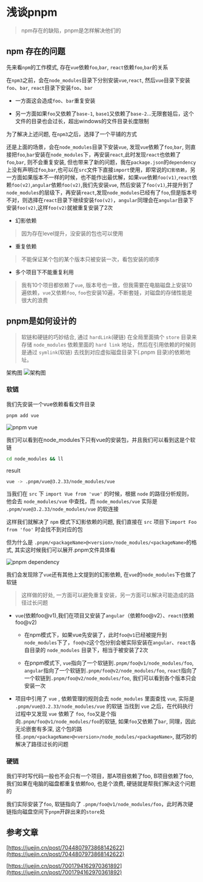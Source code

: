 # 浅谈pnpm

> npm存在的缺陷，pnpm是怎样解决他们的

## npm 存在的问题

先来看`npm`的工作模式, 存在`vue`依赖`foo`,`bar`, `react`依赖`foo`,`bar`的关系

在`npm3`之前，会在`node_modules`目录下分别安装`vue`,`react`, 然后`vue`目录下安装`foo`、`bar`, `react`目录下安装`foo`、`bar`

* 一方面这会造成`foo`、`bar`重复安装

* 另一方面如果`foo`又依赖了`base-1`, `base1`又依赖了`base-2`...无限套娃后，这个文件的目录也会过长，超出windows的文件目录长度限制

为了解决上述问题, 在`npm3`之后，选择了一个平铺的方式

还是上面的场景，会在`node_modules`目录下安装`vue`, 发现`vue`依赖了`foo`,`bar`, 则直接把`foo`,`bar`安装在`node_modules`下，再安装`react`,此时发现`react`也依赖了`foo`,`bar`, 则不会重复安装, 但也带来了新的问题，我在`package.json`的`dependency`上没有声明过`foo`,`bar`,也可以在`src`文件下直接`import`使用，即常说的`幻影依赖`，另一方面如果版本不一样的时候，也不能作出最优解，如果`vue`依赖`foo(v1)`,`react`依赖`foo(v2)`,`angular`依赖`foo(v2)`,我们先安装`vue`, 然后安装了`foo(v1)`,并提升到了`node_modules`的层级下，再安装`react`,发现`node_modules`已经有了`foo`,但是版本号不对，则选择在`react`目录下继续安装`foo(v2)`，`angular`同理会在`angular`目录下安装`foo(v2)`,这样`foo(v2)`就被重复安装了2次

* 幻影依赖

> 因为存在level提升，没安装的包也可以使用

* 重复依赖

> 不能保证某个包的某个版本只被安装一次，看包安装的顺序

* 多个项目下不能重复利用

> 我有10个项目都依赖了`vue`, 版本号也一致，但我需要在电脑磁盘上安装10遍依赖，`vue`又依赖`foo`, `foo`也安装10遍，不断套娃，对磁盘的存储性能是很大的浪费

## pnpm是如何设计的

> 软链和硬链的巧妙结合, 通过 `hardLink`(硬链) 在全局里面搞个 `store` 目录来存储 `node_modules` 依赖里面的 `hard link` 地址，然后在引用依赖的时候则是通过 `symlink`(软链) 去找到对应虚拟磁盘目录下(.pnpm 目录)的依赖地址。

架构图
![架构图](/assets/pnpm/pnpm.webp)

### 软链

我们先安装一个vue依赖看看文件目录

```bash
pnpm add vue
```

![pnpm vue](/assets/pnpm/pnpm-vue.png)

我们可以看到在node_modules下只有vue的安装包，并且我们可以看到这是个软链

```bash
cd node_modules && ll
```

result

```bash
vue -> .pnpm/vue@3.2.33/node_modules/vue
```

当我们在 `src` 下 `import Vue from 'vue'` 的时候，根据 `node` 的路径分析规则，他会去 `node_modules/vue` 中查找，而 `node_modules/vue` 实际是 `.pnpm/vue@3.2.33/node_modules/vue` 的软连接

这样我们就解决了 `npm` 模式下幻影依赖的问题, 我们直接在 `src` 项目下`import Foo from 'foo'` 时会找不到对应的包

但为什么是 `.pnpm/<packageName>@<version>/node_modules/<packageName>`的格式, 其实这时候我们可以展开.pnpm文件具体看

![pnpm dependency](/assets/pnpm/pnpm-dependency.png)

我们会发现除了`vue`还有其他上文提到的幻影依赖, 在`vue`的`node_modules`下也做了软链

> 这样做的好处, 一方面可以避免重复安装，另一方面可以解决可能造成的路径过长问题

* `vue`(依赖foo@v1),我们在项目又安装了`angular`（依赖foo@v2）、`react`(依赖foo@v2)

  * 在npm模式下，如果vue先安装了，此时`foo@v1`已经被提升到`node_modules`下了，`foo@v2`这个包分别会被实际安装在`angular`、`react`各自目录的 `node_modules` 目录下，相当于被安装了2次

  * 在pnpm模式下, `vue`指向了一个软链到`.pnpm/foo@v1/node_modules/foo`, `angular`指向了一个软链到`.pnpm/foo@v2/node_modules/foo`, `react`指向了一个软链到`.pnpm/foo@v2/node_modules/foo`, 我们可以看到各个版本只会安装一次

* 项目中引用了 `vue` , 依赖管理的规则会去 `node_modules` 里面查找 `vue`, 实际是 `.pnpm/vue@3.2.33/node_modules/vue` 的软链 当找到 `vue` 之后，在代码执行过程中又发现 `vue` 依赖了 `foo`, `foo`又是个指向`.pnpm/foo@v1/node_modules/foo`的软链, 如果`foo`又依赖了`bar`, 同理，因此无论嵌套有多深, 这个包的路径`.pnpm/<packageName>@<version>/node_modules/<packageName>`, 就巧妙的解决了路径过长的问题

### 硬链

我们平时写代码一般也不会只有一个项目，那A项目依赖了foo, B项目依赖了foo, 我们如果在电脑的磁盘都重复依赖foo, 也是个浪费, 硬链就是帮我们解决这个问题的

我们实际安装了`foo`, 软链指向了 `.pnpm/foo@v1/node_modules/foo`，此时再次硬链指向磁盘空间下`pnpm`开辟出来的`store`处

## 参考文章

[https://juejin.cn/post/7044807973868142622](https://juejin.cn/post/7044807973868142622)

[https://juejin.cn/post/7001794162970361892](https://juejin.cn/post/7001794162970361892)
